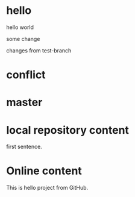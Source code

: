 # hello
hello world

some change


changes from test-branch

# conflict

# master

# local repository content

first sentence.

# Online content

This is hello project from GitHub.
